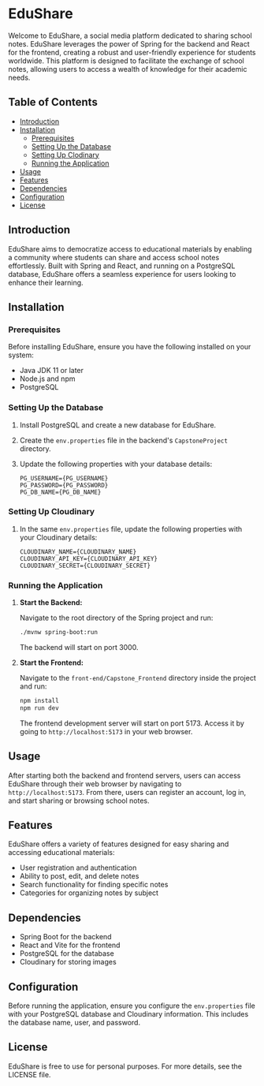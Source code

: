 
# EduShare

Welcome to EduShare, a social media platform dedicated to sharing school notes. EduShare leverages the power of Spring for the backend and React for the frontend, creating a robust and user-friendly experience for students worldwide. This platform is designed to facilitate the exchange of school notes, allowing users to access a wealth of knowledge for their academic needs.

## Table of Contents

- [Introduction](#introduction)
- [Installation](#installation)
  - [Prerequisites](#prerequisites)
  - [Setting Up the Database](#setting-up-the-database)
  - [Setting Up Clodinary](#setting-up-cloudinary)
  - [Running the Application](#running-the-application)
- [Usage](#usage)
- [Features](#features)
- [Dependencies](#dependencies)
- [Configuration](#configuration)
- [License](#license)

## Introduction

EduShare aims to democratize access to educational materials by enabling a community where students can share and access school notes effortlessly. Built with Spring and React, and running on a PostgreSQL database, EduShare offers a seamless experience for users looking to enhance their learning.

## Installation

### Prerequisites

Before installing EduShare, ensure you have the following installed on your system:

- Java JDK 11 or later
- Node.js and npm
- PostgreSQL

### Setting Up the Database

1. Install PostgreSQL and create a new database for EduShare.
2. Create the `env.properties` file in the backend's `CapstoneProject` directory. 
3. Update the following properties with your database details:

   ```properties
   PG_USERNAME={PG_USERNAME}
   PG_PASSWORD={PG_PASSWORD}
   PG_DB_NAME={PG_DB_NAME}
   ```

### Setting Up Cloudinary

1. In the same `env.properties` file, update the following properties with your Cloudinary details:

   ```properties
   CLOUDINARY_NAME={CLOUDINARY_NAME}
   CLOUDINARY_API_KEY={CLOUDINARY_API_KEY}
   CLOUDINARY_SECRET={CLOUDINARY_SECRET}
   ```

### Running the Application

1. **Start the Backend:**

   Navigate to the root directory of the Spring project and run:

   ```bash
   ./mvnw spring-boot:run
   ```

   The backend will start on port 3000.

2. **Start the Frontend:**

   Navigate to the `front-end/Capstone_Frontend` directory inside the project and run:

   ```bash
   npm install
   npm run dev
   ```

   The frontend development server will start on port 5173. Access it by going to `http://localhost:5173` in your web browser.

## Usage

After starting both the backend and frontend servers, users can access EduShare through their web browser by navigating to `http://localhost:5173`. From there, users can register an account, log in, and start sharing or browsing school notes.

## Features

EduShare offers a variety of features designed for easy sharing and accessing educational materials:

- User registration and authentication
- Ability to post, edit, and delete notes
- Search functionality for finding specific notes
- Categories for organizing notes by subject

## Dependencies

- Spring Boot for the backend
- React and Vite for the frontend
- PostgreSQL for the database
- Cloudinary for storing images

## Configuration

Before running the application, ensure you configure the `env.properties` file with your PostgreSQL database and Cloudinary information. This includes the database name, user, and password.

## License

EduShare is free to use for personal purposes. For more details, see the LICENSE file.
